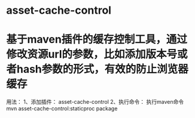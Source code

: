 # asset-cache-control
基于maven插件的缓存控制工具，通过修改资源url的参数，比如添加版本号或者hash参数的形式，有效的防止浏览器缓存
====
用法：
1、添加插件：
asset-cache-control
2、执行命令：
执行maven命令
mvn asset-cache-control:staticproc package